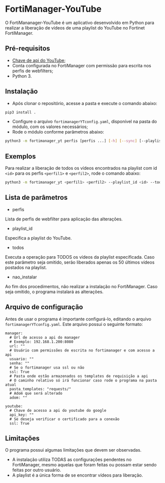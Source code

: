 # FortiManager-YouTube
O FortiMananager-YouTube é um aplicativo desenvolvido em Python para realizar a liberação de vídeos de uma playlist do YouTube no Fortinet FortiManager.

## Pré-requisitos
* [Chave de api do YouTube](https://developers.google.com/youtube/registering_an_application?hl=pt-br);
* Conta configurada no FortiManager com permissão para escrita nos perfis de webfilters;
* Python 3.

## Instalação
* Após clonar o repositório, acesse a pasta e execute o comando abaixo:
```bash
pip3 install .
```
* Configure o arquivo `fortimanagerYTconfig.yaml`, disponível na pasta do módulo, com os valores necessários;
* Rode o módulo conforme parâmetros abaixo:
```bash
python3 -m fortimanager_yt perfis [perfis ...] [-h] [--sync] [--playlist_id PLAYLIST_ID] [--todos] [--nao_instalar]
```

## Exemplos 
Para realizar a liberação de todos os vídeos encontrados na playlist com id `<id>` para os perfis `<perfil1>` e `<perfil2>`, rode o comando abaixo:
```bash
python3 -m fortimanager_yt <perfil1> <perfil2> --playlist_id <id> --todos
```

## Lista de parâmetros
* perfis

Lista de perfis de webfilter para aplicação das alterações.

* playlist_id

Especifica a playlist do YouTube.

* todos

Executa a operação para TODOS os vídeos da playlist especificada. Caso este parâmetro seja omitido, serão liberados apenas os 50 últimos vídeos postados na playlist.

* nao_instalar

Ao fim dos procedimentos, não realizar a instalação no FortiManager. Caso seja omitido, o programa instalará as alterações.

## Arquivo de configuração
Antes de usar o programa é importante configurá-lo, editando o arquivo `fortimanagerYTconfig.yaml`.
Este arquivo possui o seguinte formato:
```
manager:
  # Url de acesso a api do manager
  # Exemplo: 192.168.1.200:8080
  url: ""
  # Usuário com permissões de escrita no fortimanager e com acesso a api
  usuario: ""
  senha: ""
  # Se o fortimanager usa ssl ou não
  ssl: True
  # Pasta onde estão armazenados os templates de requisição a api
  # O caminho relativo só irá funcionar caso rode o programa na pasta atual
  pasta_templates: "requests/"
  # Adom que será alterado
  adom: ""

youtube:
  # Chave de acesso a api do youtube do google
  api_key: ""
  # Se deseja verificar o certificado para a conexão
  ssl: True
```

## Limitações
O programa possui algumas limitações que devem ser observadas.

* A instalação utiliza TODAS as configurações pendentes no FortiManager, mesmo aquelas que foram feitas ou possam estar sendo feitas por outro usuário.
* A playlist é a única forma de se encontrar vídeos para liberação.

